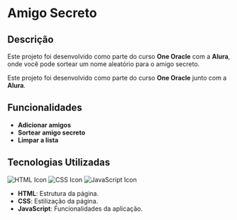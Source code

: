 # Amigo Secreto

## Descrição

Este projeto foi desenvolvido como parte do curso **One Oracle** com a **Alura**, onde você pode sortear um nome aleatório para o amigo secreto.

Este projeto foi desenvolvido como parte do curso **One Oracle** junto com a **Alura**.

## Funcionalidades

- **Adicionar amigos**
- **Sortear amigo secreto**
- **Limpar a lista**

## Tecnologias Utilizadas
![HTML Icon](https://img.icons8.com/color/50/000000/html-5.png) ![CSS Icon](https://img.icons8.com/color/50/000000/css3.png) ![JavaScript Icon](https://img.icons8.com/color/50/000000/javascript.png)
- **HTML**: Estrutura da página.
- **CSS**: Estilização da página.
- **JavaScript**: Funcionalidades da aplicação.
  






